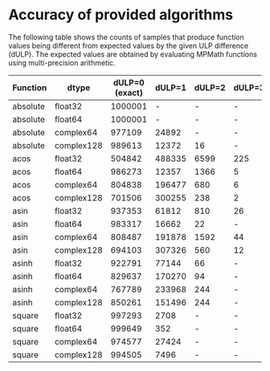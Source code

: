 
# Accuracy of provided algorithms

The following table shows the counts of samples that produce function
values being different from expected values by the given ULP
difference (dULP). The expected values are obtained by evaluating
MPMath functions using multi-precision arithmetic.

| Function | dtype | dULP=0 (exact) | dULP=1 | dULP=2 | dULP=3 | dULP>3 | errors    |
| -------- | ----- | ------------- | ----- | ----- | ----- | ----- | --------- |
| absolute | float32 | 1000001 | - | - | - | - | - |
| absolute | float64 | 1000001 | - | - | - | - | - |
| absolute | complex64 | 977109 | 24892 | - | - | - | - |
| absolute | complex128 | 989613 | 12372 | 16 | - | - | - |
| acos | float32 | 504842 | 488335 | 6599 | 225 | - | - |
| acos | float64 | 986273 | 12357 | 1366 | 5 | - | - |
| acos | complex64 | 804838 | 196477 | 680 | 6 | - | - |
| acos | complex128 | 701506 | 300255 | 238 | 2 | - | - |
| asin | float32 | 937353 | 61812 | 810 | 26 | - | - |
| asin | float64 | 983317 | 16662 | 22 | - | - | - |
| asin | complex64 | 808487 | 191878 | 1592 | 44 | - | - |
| asin | complex128 | 694103 | 307326 | 560 | 12 | - | - |
| asinh | float32 | 922791 | 77144 | 66 | - | - | - |
| asinh | float64 | 829637 | 170270 | 94 | - | - | - |
| asinh | complex64 | 767789 | 233968 | 244 | - | - | - |
| asinh | complex128 | 850261 | 151496 | 244 | - | - | - |
| square | float32 | 997293 | 2708 | - | - | - | - |
| square | float64 | 999649 | 352 | - | - | - | - |
| square | complex64 | 974577 | 27424 | - | - | - | - |
| square | complex128 | 994505 | 7496 | - | - | - | - |
